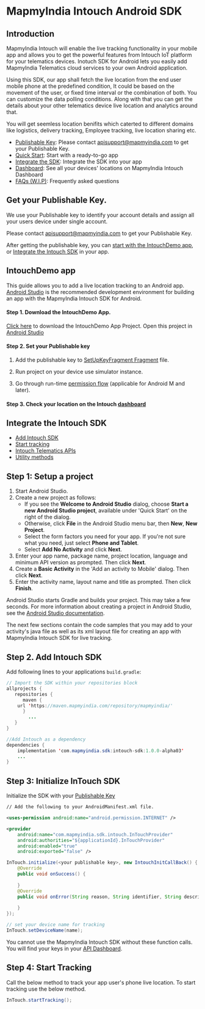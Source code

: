 # MapmyIndia Intouch Android SDK
## Introduction

MapmyIndia Intouch  will enable the live tracking functionality in your mobile app and allows you to get the powerful features from Intouch IoT platform for your telematics devices. Inotuch SDK for Android lets you easily add MapmyIndia Telematics cloud services to your own Android application. 

Using this SDK, our app shall fetch the live location from the end user mobile phone at the predefined condition, It could be based on the movement of the user, or fixed time interval or the combination of both. You can customize the data polling conditions. Along with that  you can get the details about your other telematics device live location and analytics around that.

You will get seemless location benifits which caterted to different domains like logistics, delivery tracking, Employee tracking, live location sharing etc.

-  [Publishable Key](#publishablekey): Please contact apisupport@mapmyindia.com to get your Publishable Key.
-   [Quick Start](https://github.com/MapmyIndia/mapmyindia-intouch-android-sdk#intouchdemo-app): Start with a ready-to-go app
-   [Integrate the SDK](#AddIntouchSDK): Integrate the SDK into your app
-   [Dashboard](https://intouch.mapmyindia.com/nextgen/#/home/dashboard): See all your devices' locations on MapmyIndia Intouch Dashboard
-   [FAQs (W.I.P)](): Frequently asked questions

## Get your Publishable Key. 

We use your Publishable key to identify your account details and assign all your users device under single account. 

Please contact [apisupport@mapmyindia.com](mailto:apisupport@mapmyindia.com) to get your Publishable Key.

After getting the publishable key, you can [start with the IntouchDemo app](https://github.com/MapmyIndia/mapmyindia-intouch-android-sdk), or [Integrate the Intouch SDK](https://github.com/MapmyIndia/mapmyindia-intouch-android-sdk) in your app.

## <a name= "IntouchDemoApp">IntouchDemo app</a>
This guide allows you to add a live location tracking to an Android app. [Android Studio](https://developer.android.com/studio/index.html) is the recommended development environment for building an app with the MapmyIndia Intouch SDK for Android.
#### Step 1. Download the IntouchDemo App.
[Click here](https://github.com/MapmyIndia/mapmyindia-intouch-android-sdk/archive/master.zip) to download the IntouchDemo App Project. Open this project in [Android Studio](https://developer.android.com/studio/index.html)

#### Step 2. Set your Publishable key

1.  Add the publishable key to  [SetUpKeyFragment Fragment](https://github.com/MapmyIndia/mapmyindia-intouch-android-sdk)  file.
    
2.  Run project on your device use simulator instance.
    
3.  Go through run-time [permission flow](https://developer.android.com/training/permissions/requesting) (applicable for Android M and later).

#### Step 3. Check your location on the Intouch [dashboard](https://intouch.mapmyindia.com/nextgen)

## Integrate the Intouch SDK
-  [Add Intouch SDK](#AddIntouchSDK)
-  [Start tracking](#StartTracking)
- [Intouch Telematics APIs](https://github.com/MapmyIndia/mapmyindia-intouch-android-sdk/wiki#-intouch-telematics-apis)
-  [Utility methods](https://github.com/MapmyIndia/mapmyindia-intouch-android-sdk/wiki/Utility-Methods)

## Step 1: Setup a project

1.  Start Android Studio.
2.  Create a new project as follows:
    -   If you see the  **Welcome to Android Studio**  dialog, choose  **Start a new Android Studio project**, available under 'Quick Start' on the right of the dialog.
    -   Otherwise, click  **File**  in the Android Studio menu bar, then  **New**,  **New Project**.
    -   Select the form factors you need for your app. If you're not sure what you need, just select  **Phone and Tablet**.
    -   Select  **Add No Activity**  and click  **Next**.
3.  Enter your app name, package name, project location, language and minimum API version as prompted. Then click  **Next**.
4.  Create a  **Basic Activity**  in the 'Add an activity to Mobile' dialog. Then click  **Next**.
5.  Enter the activity name, layout name and title as prompted. Then click  **Finish**.

Android Studio starts Gradle and builds your project. This may take a few seconds. For more information about creating a project in Android Studio, see the  [Android Studio documentation](https://developer.android.com/studio/projects/create-project.html).

The next few sections contain the code samples that you may add to your activity's java file as well as its xml layout file for creating an app with MapmyIndia Intouch SDK for live tracking.


## <a name="AddIntouchSDK">Step 2. Add Intouch SDK</a>

Add following lines to your applications  `build.gradle`:
```java
// Import the SDK within your repositories block
allprojects {
   repositories {
      maven {
	url 'https://maven.mapmyindia.com/repository/mapmyindia/'
      }
	    ...
   }
}

//Add Intouch as a dependency
dependencies {
    implementation 'com.mapmyindia.sdk:intouch-sdk:1.0.0-alpha03'
    ...
}
```
## Step 3: Initialize InTouch SDK

Initialize the SDK with your [Publishable Key](Test)
~~~xml
// Add the following to your AndroidManifest.xml file.

<uses-permission android:name="android.permission.INTERNET" />

<provider
    android:name="com.mapmyindia.sdk.intouch.InTouchProvider"
    android:authorities="${applicationId}.InTouchProvider"
    android:enabled="true"
    android:exported="false" />
~~~
~~~java
InTouch.initialize(<your publishable key>, new IntouchInitCallBack() {
	@Override
	public void onSuccess() {
	                       
	}
	@Override
	public void onError(String reason, String identifier, String description) {
	                           
	}
});

// set your device name for tracking
InTouch.setDeviceName(name); 
~~~
You cannot use the MapmyIndia Intouch SDK without these function calls. You will find your keys in your [API Dashboard](http://www.mapmyindia.com/api/dashboard).
## <a name="StartTracking">Step 4: Start Tracking</a> 


Call the below method to track your app user's phone live location. 
To start tracking use the below method.
 ```java
 InTouch.startTracking();
```
